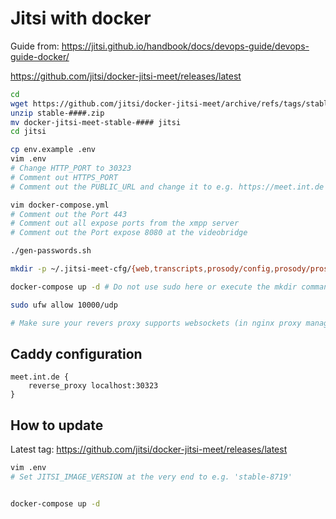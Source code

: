 # Jitsi with docker

Guide from: <https://jitsi.github.io/handbook/docs/devops-guide/devops-guide-docker/>

<https://github.com/jitsi/docker-jitsi-meet/releases/latest>

```bash
cd
wget https://github.com/jitsi/docker-jitsi-meet/archive/refs/tags/stable-####.zip # Get the latest reelease zip archive
unzip stable-####.zip
mv docker-jitsi-meet-stable-#### jitsi
cd jitsi

cp env.example .env
vim .env 
# Change HTTP_PORT to 30323
# Comment out HTTPS_PORT
# Comment out the PUBLIC_URL and change it to e.g. https://meet.int.de

vim docker-compose.yml
# Comment out the Port 443
# Comment out all expose ports from the xmpp server
# Comment out the Port expose 8080 at the videobridge

./gen-passwords.sh

mkdir -p ~/.jitsi-meet-cfg/{web,transcripts,prosody/config,prosody/prosody-plugins-custom,jicofo,jvb,jigasi,jibri}

docker-compose up -d # Do not use sudo here or execute the mkdir command also with sudo.

sudo ufw allow 10000/udp

# Make sure your revers proxy supports websockets (in nginx proxy manager you have to enable this at the entry)
```

## Caddy configuration

```Caddyfile
meet.int.de {
    reverse_proxy localhost:30323
}
```

## How to update

Latest tag:
<https://github.com/jitsi/docker-jitsi-meet/releases/latest>

```bash
vim .env
# Set JITSI_IMAGE_VERSION at the very end to e.g. 'stable-8719'


docker-compose up -d
```
